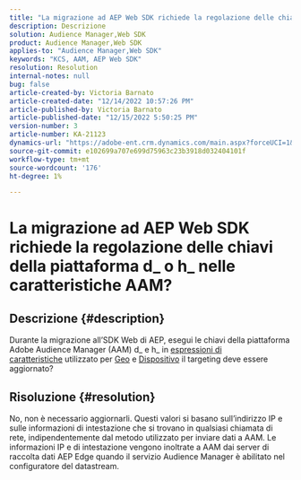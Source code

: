 ```yaml
---
title: "La migrazione ad AEP Web SDK richiede la regolazione delle chiavi di piattaforma d_ o h_ nelle caratteristiche AAM?"
description: Descrizione
solution: Audience Manager,Web SDK
product: Audience Manager,Web SDK
applies-to: "Audience Manager,Web SDK"
keywords: "KCS, AAM, AEP Web SDK"
resolution: Resolution
internal-notes: null
bug: false
article-created-by: Victoria Barnato
article-created-date: "12/14/2022 10:57:26 PM"
article-published-by: Victoria Barnato
article-published-date: "12/15/2022 5:50:25 PM"
version-number: 3
article-number: KA-21123
dynamics-url: "https://adobe-ent.crm.dynamics.com/main.aspx?forceUCI=1&pagetype=entityrecord&etn=knowledgearticle&id=4be71faa-027c-ed11-81ac-6045bd006149"
source-git-commit: e102699a707e699d75963c23b3918d032404101f
workflow-type: tm+mt
source-wordcount: '176'
ht-degree: 1%

---
```


# La migrazione ad AEP Web SDK richiede la regolazione delle chiavi della piattaforma d_ o h_ nelle caratteristiche AAM?

## Descrizione {#description}


Durante la migrazione all’SDK Web di AEP, esegui le chiavi della piattaforma Adobe Audience Manager (AAM) d_ e h_ in [espressioni di caratteristiche](https://experienceleague.adobe.com/docs/audience-manager/user-guide/features/traits/trait-variable-prefixes.html?lang=en%29%20used%20for%20Geo%20%28https://experienceleague.adobe.com/docs/audience-manager/user-guide/features/traits/trait-geotarget-keys.html?lang=en) utilizzato per [Geo](https://experienceleague.adobe.com/docs/audience-manager/user-guide/features/traits/trait-geotarget-keys.html?lang=en) e [Dispositivo](https://experienceleague.adobe.com/docs/audience-manager/user-guide/features/traits/trait-device-targeting.html?lang=en) il targeting deve essere aggiornato?


## Risoluzione {#resolution}


No, non è necessario aggiornarli. Questi valori si basano sull’indirizzo IP e sulle informazioni di intestazione che si trovano in qualsiasi chiamata di rete, indipendentemente dal metodo utilizzato per inviare dati a AAM. Le informazioni IP e di intestazione vengono inoltrate a AAM dai server di raccolta dati AEP Edge quando il servizio Audience Manager è abilitato nel configuratore del datastream.
